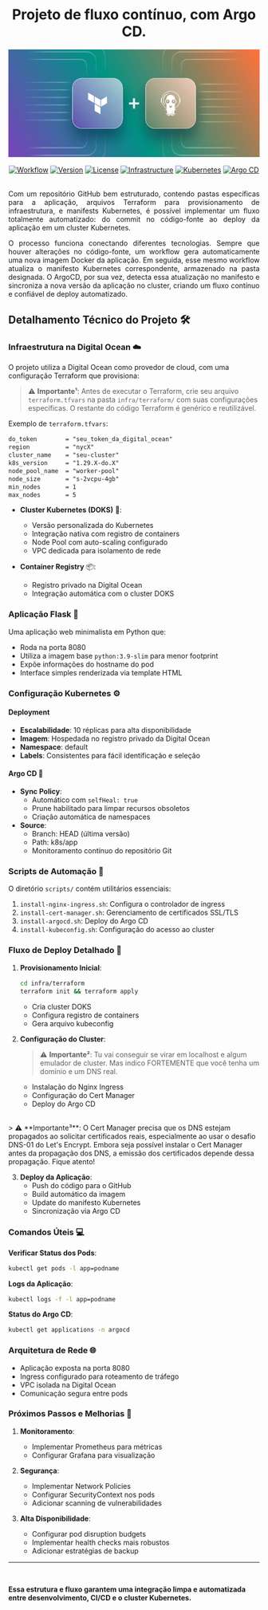 <h1 align="center">Projeto de fluxo contínuo, com Argo CD.</h1>
<img src="assets/banner2.png"/>
<br>

<div align="center">

[![Workflow](https://img.shields.io/github/actions/workflow/status/dellabeneta/project-argocd/build-deploy.yaml?color=success&label=Workflow&logo=githubactions)](https://github.com/dellabeneta/project-argocd/actions)
[![Version](https://img.shields.io/badge/Version-1.0.0-blue?logo=github)](https://github.com/dellabeneta/project-argocd/releases) [![License](https://img.shields.io/github/license/dellabeneta/project-argocd?label=License&color=blue&logo=opensourceinitiative)](https://github.com/dellabeneta/project-argocd/blob/main/LICENSE) [![Infrastructure](https://img.shields.io/badge/Infrastructure-Terraform-blue?logo=terraform)](https://github.com/dellabeneta/project-argocd/tree/main/infra/terraform) 
[![Kubernetes](https://img.shields.io/badge/Kubernetes-ready-brightgreen?logo=kubernetes)](https://kubernetes.io/docs/) [![Argo CD](https://img.shields.io/badge/Argo--CD-ready-brightgreen?logo=argo)](https://argo-cd.readthedocs.io/)
</div>
<br>

<div align="justify">
Com um repositório GitHub bem estruturado, contendo pastas específicas para a aplicação, arquivos Terraform para provisionamento de infraestrutura, e manifests Kubernetes, é possível implementar um fluxo totalmente automatizado: do commit no código-fonte ao deploy da aplicação em um cluster Kubernetes.
<p><p>
O processo funciona conectando diferentes tecnologias. Sempre que houver alterações no código-fonte, um workflow gera automaticamente uma nova imagem Docker da aplicação. Em seguida, esse mesmo workflow atualiza o manifesto Kubernetes correspondente, armazenado na pasta designada. O ArgoCD, por sua vez, detecta essa atualização no manifesto e sincroniza a nova versão da aplicação no cluster, criando um fluxo contínuo e confiável de deploy automatizado.
</div>

## Detalhamento Técnico do Projeto 🛠️

### Infraestrutura na Digital Ocean ☁️

O projeto utiliza a Digital Ocean como provedor de cloud, com uma configuração Terraform que provisiona:

> ⚠️ **Importante¹**: Antes de executar o Terraform, crie seu arquivo `terraform.tfvars` na pasta `infra/terraform/` com suas configurações específicas. O restante do código Terraform é genérico e reutilizável.

Exemplo de `terraform.tfvars`:
```hcl
do_token        = "seu_token_da_digital_ocean"
region          = "nycX"
cluster_name    = "seu-cluster"
k8s_version     = "1.29.X-do.X"
node_pool_name  = "worker-pool"
node_size       = "s-2vcpu-4gb"
min_nodes       = 1
max_nodes       = 5
```

- **Cluster Kubernetes (DOKS)** 🎯:
  - Versão personalizada do Kubernetes
  - Integração nativa com registro de containers
  - Node Pool com auto-scaling configurado
  - VPC dedicada para isolamento de rede

- **Container Registry** 📦:
  - Registro privado na Digital Ocean
  - Integração automática com o cluster DOKS

### Aplicação Flask 🐍

Uma aplicação web minimalista em Python que:
- Roda na porta 8080
- Utiliza a imagem base `python:3.9-slim` para menor footprint
- Expõe informações do hostname do pod
- Interface simples renderizada via template HTML

### Configuração Kubernetes ⚙️

#### Deployment
- **Escalabilidade**: 10 réplicas para alta disponibilidade
- **Imagem**: Hospedada no registro privado da Digital Ocean
- **Namespace**: default
- **Labels**: Consistentes para fácil identificação e seleção

#### Argo CD 🔄
- **Sync Policy**: 
  - Automático com `selfHeal: true`
  - Prune habilitado para limpar recursos obsoletos
  - Criação automática de namespaces
- **Source**: 
  - Branch: HEAD (última versão)
  - Path: k8s/app
  - Monitoramento contínuo do repositório Git

### Scripts de Automação 📜

O diretório `scripts/` contém utilitários essenciais:
1. `install-nginx-ingress.sh`: Configura o controlador de ingress
2. `install-cert-manager.sh`: Gerenciamento de certificados SSL/TLS
3. `install-argocd.sh`: Deploy do Argo CD
4. `install-kubeconfig.sh`: Configuração do acesso ao cluster

### Fluxo de Deploy Detalhado 🔄

1. **Provisionamento Inicial**:
   ```bash
   cd infra/terraform
   terraform init && terraform apply
   ```
   - Cria cluster DOKS
   - Configura registro de containers
   - Gera arquivo kubeconfig

2. **Configuração do Cluster**:

   >⚠️ **Importante²**: Tu vai conseguir se virar em localhost e algum emulador de cluster. Mas indico FORTEMENTE que você tenha um domínio e um DNS real.

   - Instalação do Nginx Ingress
   - Configuração do Cert Manager
   - Deploy do Argo CD
<br>
   > ⚠️ **Importante³**: O Cert Manager precisa que os DNS estejam propagados ao solicitar certificados reais, especialmente ao usar o desafio DNS-01 do Let's Encrypt. Embora seja possível instalar o Cert Manager antes da propagação dos DNS, a emissão dos certificados depende dessa propagação. Fique atento!

3. **Deploy da Aplicação**:
   - Push do código para o GitHub
   - Build automático da imagem
   - Update do manifesto Kubernetes
   - Sincronização via Argo CD

### Comandos Úteis 💻

**Verificar Status dos Pods**:
```bash
kubectl get pods -l app=podname
```

**Logs da Aplicação**:
```bash
kubectl logs -f -l app=podname
```

**Status do Argo CD**:
```bash
kubectl get applications -n argocd
```

### Arquitetura de Rede 🌐

- Aplicação exposta na porta 8080
- Ingress configurado para roteamento de tráfego
- VPC isolada na Digital Ocean
- Comunicação segura entre pods

### Próximos Passos e Melhorias 🎯

1. **Monitoramento**:
   - Implementar Prometheus para métricas
   - Configurar Grafana para visualização

2. **Segurança**:
   - Implementar Network Policies
   - Configurar SecurityContext nos pods
   - Adicionar scanning de vulnerabilidades

3. **Alta Disponibilidade**:
   - Configurar pod disruption budgets
   - Implementar health checks mais robustos
   - Adicionar estratégias de backup

---

<br>

**Essa estrutura e fluxo garantem uma integração limpa e automatizada entre desenvolvimento, CI/CD e o cluster Kubernetes.** 
